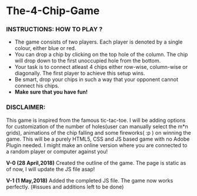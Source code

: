 # The-4-Chip-Game

### INSTRUCTIONS: HOW TO PLAY ?
* The game consists of two players. Each player is denoted by a single colour, either blue or red.
* You can drop a chip by clicking on the top hole of the column. The chip will drop down to the first unoccupied hole from the bottom.
* Your task is to connect atleast 4 chips either row-wise, column-wise or diagonally. The first player to achieve this setup wins.
* Be smart, drop your chips in such a way that your opponent cannot connect his chips.
* **Make sure that you have fun!**

### DISCLAIMER:
This game is inspired from the famous tic-tac-toe.
I will be adding options for customization of the number of holes(user can manually select the m*n grids), animations of the chip falling and some fireworks( :p ) on winning the game.
This will be a purely HTML5, CSS and JS based game with no Adobe Plugin needed.
I might make an online version where you are connected to a random player or computer against you!


**V-0 (28 April,2018)**
Created the outline of the game. The page is static as of now, I will update the JS file asap!

**V-1 (1 May,2018)**
Added the completed JS file. The game now works perfectly. (#issues and additions left to be done)
